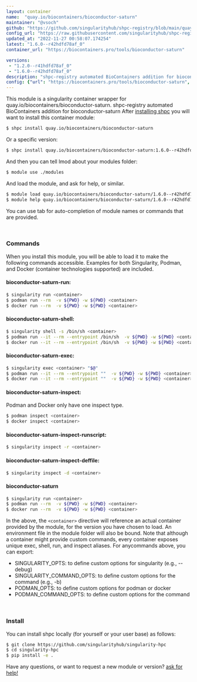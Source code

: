 ```yaml
---
layout: container
name:  "quay.io/biocontainers/bioconductor-saturn"
maintainer: "@vsoch"
github: "https://github.com/singularityhub/shpc-registry/blob/main/quay.io/biocontainers/bioconductor-saturn/container.yaml"
config_url: "https://raw.githubusercontent.com/singularityhub/shpc-registry/main/quay.io/biocontainers/bioconductor-saturn/container.yaml"
updated_at: "2022-11-27 00:58:07.174254"
latest: "1.6.0--r42hdfd78af_0"
container_url: "https://biocontainers.pro/tools/bioconductor-saturn"

versions:
 - "1.2.0--r41hdfd78af_0"
 - "1.6.0--r42hdfd78af_0"
description: "shpc-registry automated BioContainers addition for bioconductor-saturn"
config: {"url": "https://biocontainers.pro/tools/bioconductor-saturn", "maintainer": "@vsoch", "description": "shpc-registry automated BioContainers addition for bioconductor-saturn", "latest": {"1.6.0--r42hdfd78af_0": "sha256:280c51bba7dfb57a67490d448ef51080269b7ed88eddb849d19b1129c5b9dd2a"}, "tags": {"1.2.0--r41hdfd78af_0": "sha256:ff4efb4a8ae186a15af6df52a28d203859f6ba829cc796214b359a250ebc06bb", "1.6.0--r42hdfd78af_0": "sha256:280c51bba7dfb57a67490d448ef51080269b7ed88eddb849d19b1129c5b9dd2a"}, "docker": "quay.io/biocontainers/bioconductor-saturn"}
---
```


This module is a singularity container wrapper for quay.io/biocontainers/bioconductor-saturn.
shpc-registry automated BioContainers addition for bioconductor-saturn
After [installing shpc](#install) you will want to install this container module:


```bash
$ shpc install quay.io/biocontainers/bioconductor-saturn
```

Or a specific version:

```bash
$ shpc install quay.io/biocontainers/bioconductor-saturn:1.6.0--r42hdfd78af_0
```

And then you can tell lmod about your modules folder:

```bash
$ module use ./modules
```

And load the module, and ask for help, or similar.

```bash
$ module load quay.io/biocontainers/bioconductor-saturn/1.6.0--r42hdfd78af_0
$ module help quay.io/biocontainers/bioconductor-saturn/1.6.0--r42hdfd78af_0
```

You can use tab for auto-completion of module names or commands that are provided.

<br>

### Commands

When you install this module, you will be able to load it to make the following commands accessible.
Examples for both Singularity, Podman, and Docker (container technologies supported) are included.

#### bioconductor-saturn-run:

```bash
$ singularity run <container>
$ podman run --rm  -v ${PWD} -w ${PWD} <container>
$ docker run --rm  -v ${PWD} -w ${PWD} <container>
```

#### bioconductor-saturn-shell:

```bash
$ singularity shell -s /bin/sh <container>
$ podman run --it --rm --entrypoint /bin/sh  -v ${PWD} -w ${PWD} <container>
$ docker run --it --rm --entrypoint /bin/sh  -v ${PWD} -w ${PWD} <container>
```

#### bioconductor-saturn-exec:

```bash
$ singularity exec <container> "$@"
$ podman run --it --rm --entrypoint ""  -v ${PWD} -w ${PWD} <container> "$@"
$ docker run --it --rm --entrypoint ""  -v ${PWD} -w ${PWD} <container> "$@"
```

#### bioconductor-saturn-inspect:

Podman and Docker only have one inspect type.

```bash
$ podman inspect <container>
$ docker inspect <container>
```

#### bioconductor-saturn-inspect-runscript:

```bash
$ singularity inspect -r <container>
```

#### bioconductor-saturn-inspect-deffile:

```bash
$ singularity inspect -d <container>
```



#### bioconductor-saturn

```bash
$ singularity run <container>
$ podman run --rm  -v ${PWD} -w ${PWD} <container>
$ docker run --rm  -v ${PWD} -w ${PWD} <container>
```


In the above, the `<container>` directive will reference an actual container provided
by the module, for the version you have chosen to load. An environment file in the
module folder will also be bound. Note that although a container
might provide custom commands, every container exposes unique exec, shell, run, and
inspect aliases. For anycommands above, you can export:

 - SINGULARITY_OPTS: to define custom options for singularity (e.g., --debug)
 - SINGULARITY_COMMAND_OPTS: to define custom options for the command (e.g., -b)
 - PODMAN_OPTS: to define custom options for podman or docker
 - PODMAN_COMMAND_OPTS: to define custom options for the command

<br>

### Install

You can install shpc locally (for yourself or your user base) as follows:

```bash
$ git clone https://github.com/singularityhub/singularity-hpc
$ cd singularity-hpc
$ pip install -e .
```

Have any questions, or want to request a new module or version? [ask for help!](https://github.com/singularityhub/singularity-hpc/issues)